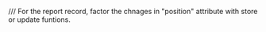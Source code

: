 ///
For the report record, factor the chnages in "position" attribute with store or update funtions.